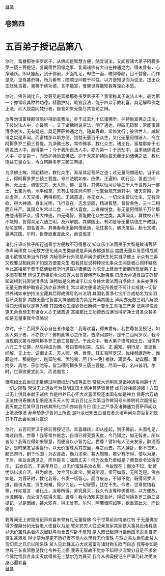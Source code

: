 <div class="menu"><a href="/#/table-of-contents">目录</a></div>
<hgroup>
  <h2>卷第四</h2>
  <h1>五百弟子授记品第八</h1>
</hgroup>
<p>
  尔时，富楼那弥多罗尼子，从佛闻是智慧方便，随宜说法，又闻授诸大弟子阿耨多罗三藐三菩提记，复闻宿世因缘之事，复闻诸佛有大自在神通之力，得未曾有，心净踊跃。即从座起，到于佛前，头面礼足，却住一面，瞻仰尊颜，目不暂舍。而作是念，世尊甚奇特，所为希有；随顺世间若干种性，以方便知见而为说法，拔出众生处处贪着。我等于佛功德，言不能宣，惟佛世尊能知我等深心本愿。
</p>
<p>
  尔时，佛告诸比丘，汝等见是富楼那弥多罗尼子不？我常称其于说法人中，最为第一；亦常叹其种种功德，精勤护持，助宣我法，能于四众示教利喜，具足解释佛之正法，而大饶益同梵行者。自舍如来无能尽其言论之辩。
</p>
<p>
  汝等勿谓富楼那但能护持助宣我法，亦于过去九十亿诸佛所，护持助宣佛之正法，于彼说法人中，亦最第一。又于诸佛所说空法，明了通达，得四无碍智；常能审谛清净说法，无有疑惑，具足菩萨神通之力。随其寿命，常修梵行；彼佛世人，咸皆谓之实是声闻。而富楼那以斯方便，饶益无量百千众生，又化无量阿僧祇人，令立阿耨多罗三藐三菩提。为净佛土故，常作佛事，教化众生。诸比丘，富楼那亦于七佛说法人中，而得第一；今于我所说法人中，亦为第一；于贤劫中，当来诸佛说法人中，亦复第一，而皆护持助宣佛法。亦于未来护持助宣无量无边诸佛之法，教化饶益无量众生，令立阿耨多罗三藐三菩提。
</p>
<p>
  为净佛土故，常勤精进，教化众生。渐渐具足菩萨之道；过无量阿僧祇劫，当于此土，得阿耨多罗三藐三菩提，号曰法明如来、应供、正遍知、明行足、善逝世间解、无上士、调御丈夫、天人师、佛、世尊。其佛以恒河沙等三千大千世界为一佛土，七宝为地，地平如掌，无有山陵溪涧沟壑，七宝台观充满其中，诸天宫殿，近处虚空，人天交接，两得相见。无诸恶道，亦无女人，一切众生皆以化生，无有淫欲，得大神通。身出光明，飞行自在，志念坚固，精进智慧，普皆金色，三十二相而自庄严。其国众生常以二食，一者法喜食，二者禅悦食。有无量阿僧祇千万亿那由他诸菩萨众，得大神通，四无碍智，善能教化众生之类。其声闻众，算数校计所不能知，皆得具足六通三明，及八解脱。其佛国土，有如是等无量功德庄严成就。劫名宝明，国名善净。其佛寿命无量阿僧祇劫，法住甚久，佛灭度后，起七宝塔，遍满其国。尔时，世尊欲重宣此义，而说偈言：
</p>
<div class="commentary">
  <span class="commentary__sentence">诸比丘谛听</span
  ><span class="commentary__sentence">佛子所行道</span
  ><span class="commentary__sentence">善学方便故</span
  ><span class="commentary__sentence">不可得思议</span>
  <span class="commentary__sentence">知众乐小法</span
  ><span class="commentary__sentence">而畏于大智</span
  ><span class="commentary__sentence">是故诸菩萨</span
  ><span class="commentary__sentence">作声闻缘觉</span>
  <span class="commentary__sentence">以无数方便</span
  ><span class="commentary__sentence">化诸众生类</span
  ><span class="commentary__sentence">自说是声闻</span
  ><span class="commentary__sentence">去佛道甚远</span>
  <span class="commentary__sentence">度脱无量众</span
  ><span class="commentary__sentence">皆悉得成就</span
  ><span class="commentary__sentence">虽小欲懈怠</span
  ><span class="commentary__sentence">渐当令作佛</span>
  <span class="commentary__sentence">内秘菩萨行</span
  ><span class="commentary__sentence">外现是声闻</span
  ><span class="commentary__sentence">少欲厌生死</span
  ><span class="commentary__sentence">实自净佛土</span>
  <span class="commentary__sentence">示众有三毒</span
  ><span class="commentary__sentence">又现邪见相</span
  ><span class="commentary__sentence">我弟子如是</span
  ><span class="commentary__sentence">方便度众生</span>
  <span class="commentary__sentence">若我具足说</span
  ><span class="commentary__sentence">种种现化事</span
  ><span class="commentary__sentence">众生闻是者</span
  ><span class="commentary__sentence">心则怀疑惑</span>
  <span class="commentary__sentence">今此富楼那</span
  ><span class="commentary__sentence">于昔千亿佛</span
  ><span class="commentary__sentence">勤修所行道</span
  ><span class="commentary__sentence">宣护诸佛法</span>
  <span class="commentary__sentence">为求无上慧</span
  ><span class="commentary__sentence">而于诸佛所</span
  ><span class="commentary__sentence">现居弟子上</span
  ><span class="commentary__sentence">多闻有智慧</span>
  <span class="commentary__sentence">所说无所畏</span
  ><span class="commentary__sentence">能令众欢喜</span
  ><span class="commentary__sentence">未曾有疲倦</span
  ><span class="commentary__sentence">而以助佛事</span>
  <span class="commentary__sentence">已度大神通</span
  ><span class="commentary__sentence">具四无碍智</span
  ><span class="commentary__sentence">知诸根利钝</span
  ><span class="commentary__sentence">常说清净法</span>
  <span class="commentary__sentence">演畅如是义</span
  ><span class="commentary__sentence">教诸千亿众</span
  ><span class="commentary__sentence">令住大乘法</span
  ><span class="commentary__sentence">而自净佛土</span>
  <span class="commentary__sentence">未来亦供养</span
  ><span class="commentary__sentence">无量无数佛</span
  ><span class="commentary__sentence">护助宣正法</span
  ><span class="commentary__sentence">亦自净佛土</span>
  <span class="commentary__sentence">常以诸方便</span
  ><span class="commentary__sentence">说法无所畏</span
  ><span class="commentary__sentence">度不可计众</span
  ><span class="commentary__sentence">成就一切智</span>
  <span class="commentary__sentence">供养诸如来</span
  ><span class="commentary__sentence">护持法宝藏</span
  ><span class="commentary__sentence">其后得成佛</span
  ><span class="commentary__sentence">号名曰法明</span>
  <span class="commentary__sentence">其国名善净</span
  ><span class="commentary__sentence">七宝所合成</span
  ><span class="commentary__sentence">劫名为宝明</span
  ><span class="commentary__sentence">菩萨众甚多</span>
  <span class="commentary__sentence">其数无量亿</span
  ><span class="commentary__sentence">皆度大神通</span
  ><span class="commentary__sentence">威德力具足</span
  ><span class="commentary__sentence">充满其国土</span>
  <span class="commentary__sentence">声闻亦无数</span
  ><span class="commentary__sentence">三明八解脱</span
  ><span class="commentary__sentence">得四无碍智</span
  ><span class="commentary__sentence">以是等为僧</span>
  <span class="commentary__sentence">其国诸众生</span
  ><span class="commentary__sentence">淫欲皆已断</span
  ><span class="commentary__sentence">纯一变化生</span
  ><span class="commentary__sentence">具相庄严身</span>
  <span class="commentary__sentence">法喜禅悦食</span
  ><span class="commentary__sentence">更无余食想</span
  ><span class="commentary__sentence">无有诸女人</span
  ><span class="commentary__sentence">亦无诸恶道</span>
  <span class="commentary__sentence">富楼那比丘</span
  ><span class="commentary__sentence">功德悉成满</span
  ><span class="commentary__sentence">当得斯净土</span
  ><span class="commentary__sentence">贤圣众甚多</span>
  <span class="commentary__sentence">如是无量事</span
  ><span class="commentary__sentence">我今但略说</span>
</div>
<p>
  尔时，千二百阿罗汉心自在者作是念：我等欢喜，得未曾有，若世尊各见授记，如余大弟子者，不亦快乎？佛知此等心之所念，告摩诃迦叶，是千二百阿罗汉，我今当现前次第与授阿耨多罗三藐三菩提记。于此众中，我大弟子憍陈如比丘，当供养六万二千亿佛，然后得成为佛，号曰普明如来、应供、正
  遍知、明行足、善逝世间解、无上士、调御丈夫、天人师、佛、世尊。其五百阿罗汉、优楼频螺迦叶、伽耶迦叶、那提迦叶、迦留陀夷、优陀夷、阿
  [少＋免]
  楼驮、离婆多、劫宾那、薄拘罗、周陀、莎伽陀等，皆当得阿耨多罗三藐三菩提，尽同一号，名曰普明。尔时，世尊欲重宣此义，而说偈言：
</p>
<div class="commentary">
  <span class="commentary__sentence">憍陈如比丘</span
  ><span class="commentary__sentence">当见无量佛</span
  ><span class="commentary__sentence">过阿僧祇劫</span
  ><span class="commentary__sentence">乃成等正觉</span>
  <span class="commentary__sentence">常放大光明</span
  ><span class="commentary__sentence">具足诸神通</span
  ><span class="commentary__sentence">名闻遍十方</span
  ><span class="commentary__sentence">一切之所敬</span>
  <span class="commentary__sentence">常说无上道</span
  ><span class="commentary__sentence">故号为普明</span
  ><span class="commentary__sentence">其国土清净</span
  ><span class="commentary__sentence">菩萨皆勇猛</span>
  <span class="commentary__sentence">咸升妙楼阁</span
  ><span class="commentary__sentence">游诸十方国</span
  ><span class="commentary__sentence">以无上供具</span
  ><span class="commentary__sentence">奉献于诸佛</span>
  <span class="commentary__sentence">作是供养已</span
  ><span class="commentary__sentence">心怀大欢喜</span
  ><span class="commentary__sentence">须臾还本国</span
  ><span class="commentary__sentence">有如是神力</span>
  <span class="commentary__sentence">佛寿六万劫</span
  ><span class="commentary__sentence">正法住倍寿</span
  ><span class="commentary__sentence">像法复倍是</span
  ><span class="commentary__sentence">法灭天人忧</span>
  <span class="commentary__sentence">其五百比丘</span
  ><span class="commentary__sentence">次第当作佛</span
  ><span class="commentary__sentence">同号曰普明</span
  ><span class="commentary__sentence">转次而授记</span>
  <span class="commentary__sentence">我灭度之后</span
  ><span class="commentary__sentence">某甲当作佛</span
  ><span class="commentary__sentence">其所化世间</span
  ><span class="commentary__sentence">亦如我今日</span>
  <span class="commentary__sentence">国土之严净</span
  ><span class="commentary__sentence">及诸神通力</span
  ><span class="commentary__sentence">菩萨声闻众</span
  ><span class="commentary__sentence">正法及像法</span>
  <span class="commentary__sentence">寿命劫多少</span
  ><span class="commentary__sentence">皆如上所说</span>
  <span class="commentary__sentence">迦叶汝已知</span
  ><span class="commentary__sentence">五百自在者</span
  ><span class="commentary__sentence">余诸声闻众</span
  ><span class="commentary__sentence">亦当复如是</span>
  <span class="commentary__sentence">其不在此会</span
  ><span class="commentary__sentence">汝当为宣说</span>
</div>
<p>
  尔时，五百阿罗汉于佛前得授记已，欢喜踊跃，即从座起，到于佛前，头面礼足，悔过自责。世尊！我等常作是念，自谓已得究竟灭度，今乃知之，如无智者。所以者何？我等应得如来智慧，而便自以小智为足。世尊！譬如有人至亲友家，醉酒而卧，是时亲友官事当行，以无价宝珠系其衣里，与之而去。其人醉卧，都不觉知，起已游行，到于他国；为衣食故，勤力求索，甚大艰难，若少有所得，便以为足。于后，亲友会遇见之，而作是言：咄哉丈夫！何为衣食乃至如是？我昔欲令汝得安乐，
  五欲自恣，于某年月日，以无价宝珠系汝衣里，今故现在；而汝不知，勤苦忧恼以求自活，甚为痴也。汝今可以此宝，贸易所须，常可如意，无所乏短。佛亦如是，为菩萨时，教化我等，令发一切智心，而寻废忘，不知不觉，既得阿罗汉道，自谓灭度，资生艰难，得少为足。一切智愿，犹在不失。今者，世尊觉悟我等，作如是言：诸比丘，汝等所得，非究竟灭，我久令汝等种佛善根，以方便故，示涅槃相，而汝谓为实得灭度。世尊！我今乃知实是菩萨，得受阿耨多罗三藐三菩提记，以是因缘，甚大欢喜，得未曾有。尔时，阿若憍陈如等，欲重宣此义，而说偈言：
</p>
<div class="commentary">
  <span class="commentary__sentence">我等闻无上</span
  ><span class="commentary__sentence">安隐授记声</span
  ><span class="commentary__sentence">欢喜未曾有</span
  ><span class="commentary__sentence">礼无量智佛</span>
  <span class="commentary__sentence">今于世尊前</span
  ><span class="commentary__sentence">自悔诸过咎</span>
  <span class="commentary__sentence">于无量佛宝</span
  ><span class="commentary__sentence">得少涅槃分</span
  ><span class="commentary__sentence">如无智愚人</span
  ><span class="commentary__sentence">便自以为足</span>
  <span class="commentary__sentence">譬如贫穷人</span
  ><span class="commentary__sentence">往至亲友家</span
  ><span class="commentary__sentence">其家甚大富</span
  ><span class="commentary__sentence">具设诸肴膳</span>
  <span class="commentary__sentence">以无价宝珠</span
  ><span class="commentary__sentence">系着内衣里</span
  ><span class="commentary__sentence">默与而舍去</span
  ><span class="commentary__sentence">时卧不觉知</span>
  <span class="commentary__sentence">是人既已起</span
  ><span class="commentary__sentence">游行诣他国</span
  ><span class="commentary__sentence">求衣食自济</span
  ><span class="commentary__sentence">资生甚艰难</span>
  <span class="commentary__sentence">得少便为足</span
  ><span class="commentary__sentence">更不愿好者</span
  ><span class="commentary__sentence">不觉内衣里</span
  ><span class="commentary__sentence">有无价宝珠</span>
  <span class="commentary__sentence">与珠之亲友</span
  ><span class="commentary__sentence">后见此贫人</span
  ><span class="commentary__sentence">苦切责之已</span
  ><span class="commentary__sentence">示以所系珠</span>
  <span class="commentary__sentence">贫人见此珠</span
  ><span class="commentary__sentence">其心大欢喜</span
  ><span class="commentary__sentence">富有诸财物</span
  ><span class="commentary__sentence">五欲而自恣</span>
  <span class="commentary__sentence">我等亦如是</span
  ><span class="commentary__sentence">世尊于长夜</span
  ><span class="commentary__sentence">常愍见教化</span
  ><span class="commentary__sentence">令种无上愿</span>
  <span class="commentary__sentence">我等无智故</span
  ><span class="commentary__sentence">不觉亦不知</span
  ><span class="commentary__sentence">得少涅槃分</span
  ><span class="commentary__sentence">自足不求余</span>
  <span class="commentary__sentence">今佛觉悟我</span
  ><span class="commentary__sentence">言非实灭度</span
  ><span class="commentary__sentence">得佛无上慧</span
  ><span class="commentary__sentence">尔乃为真灭</span>
  <span class="commentary__sentence">我今从佛闻</span
  ><span class="commentary__sentence">授记庄严事</span
  ><span class="commentary__sentence">乃转次受决</span
  ><span class="commentary__sentence">身心遍欢喜</span>
</div>
<div class="menu"><a href="/#/table-of-contents">目录</a></div>
